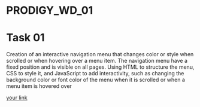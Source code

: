 # PRODIGY_WD_01
<h1>Task 01</h1>
<p>
Creation of  an interactive navigation menu that changes color or style when scrolled or when hovering over a menu item. The navigation menu  have a fixed position and is visible on all pages. Using HTML to structure the menu, CSS to style it, and JavaScript to add interactivity, such as changing the background color or font color of the menu when it is scrolled or when a menu item is hovered over</p>
<a href="https://raw.githack.com/Tanvii-08/PRODIGY_WD_01/tree/main"> your link</a>
